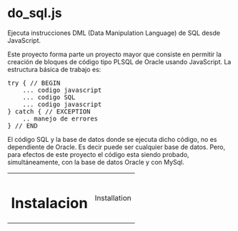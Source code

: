 # do_sql.js
Ejecuta instrucciones DML (Data Manipulation Language)
 de SQL desde JavaScript.

Este proyecto forma parte un proyecto mayor que consiste en permitir la creación de bloques de código tipo PLSQL de Oracle usando JavaScript.
La estructura básica de trabajo es:
<pre>
try { // BEGIN
	... codigo javascript
	... codigo SQL
	... codigo javascript
} catch { // EXCEPTION
	.. manejo de errores
} // END
</pre>
El código SQL y la base de datos donde se ejecuta dicho código, no es dependiente de Oracle. Es decir puede ser cualquier base de datos. 
Pero, para efectos de este proyecto el código esta siendo probado, simultáneamente, con la base de datos Oracle y con MySql.
<table><tr><td>
<h1>Instalacion</h1>
</td><td>Installation</td></tr></table>
